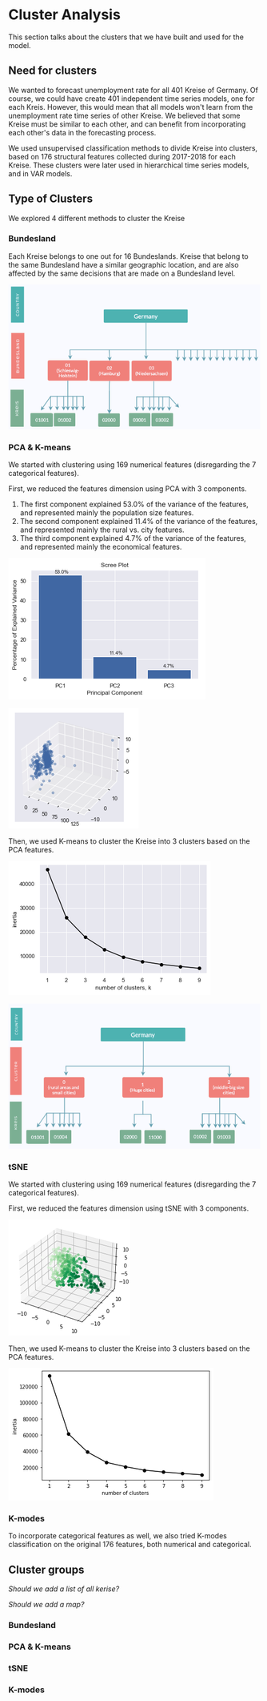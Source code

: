 # Cluster Analysis 
This section talks about the clusters that we have built 
and used for the model. 

## Need for clusters 
We wanted to forecast unemployment rate for all 401 Kreise of Germany. 
Of course, we could have create 401 independent time series models, one for each Kreis. 
However, this would mean that all models won't learn from the unemployment rate time series of other Kreise. 
We believed that some Kreise must be similar to each other, 
and can benefit from incorporating each other's data in the forecasting process.

We used unsupervised classification methods to divide Kreise into clusters, 
based on 176 structural features collected during 2017-2018 for each Kreise. 
These clusters were later used in hierarchical time series models, and in VAR models.  


## Type of Clusters 
We explored 4 different methods to cluster the Kreise

### Bundesland

Each Kreise belongs to one out for 16 Bundeslands. 
Kreise that belong to the same Bundesland have a similar geographic location, 
and are also affected by the same decisions that are made on a Bundesland level. 

![Bundesland](./clusters_screenshots/bundesland.png)
<!-- ![Bundesland](https://i.imgur.com/Se78LkN.png) -->


### PCA & K-means

We started with clustering using 169 numerical features (disregarding the 7 categorical features). 

First, we reduced the features dimension using PCA 
with 3 components. 

1. The first component explained 53.0% of the variance of the features, 
and represented mainly the population size features. 
2. The second component explained 11.4% of the variance of the features, 
and represented mainly the rural vs. city features. 
3. The third component explained 4.7% of the variance of the features, 
and represented mainly the economical features. 

![PCA & K-means](./clusters_screenshots/PCA1.png)

![PCA & K-means](./clusters_screenshots/PCA2.png)

Then, we used K-means to cluster the Kreise into 3 clusters based on the PCA features. 

![PCA & K-means](./clusters_screenshots/Kmeans_of_PCA.png)

![PCA & K-means](./clusters_screenshots/hierarchy_PCA.png)


### tSNE

We started with clustering using 169 numerical features (disregarding the 7 categorical features). 

First, we reduced the features dimension using tSNE with 3 components. 

![PCA & K-means](./clusters_screenshots/tSNE.png)

Then, we used K-means to cluster the Kreise into 3 clusters based on the PCA features. 

![PCA & K-means](./clusters_screenshots/Kmeans_of_tSNE.png)


### K-modes

To incorporate categorical features as well, we also tried K-modes classification on the original 176 features, both numerical and categorical. 


## Cluster groups 

*Should we add a list of all kerise?*

*Should we add a map?*


### Bundesland

### PCA & K-means

### tSNE

### K-modes 